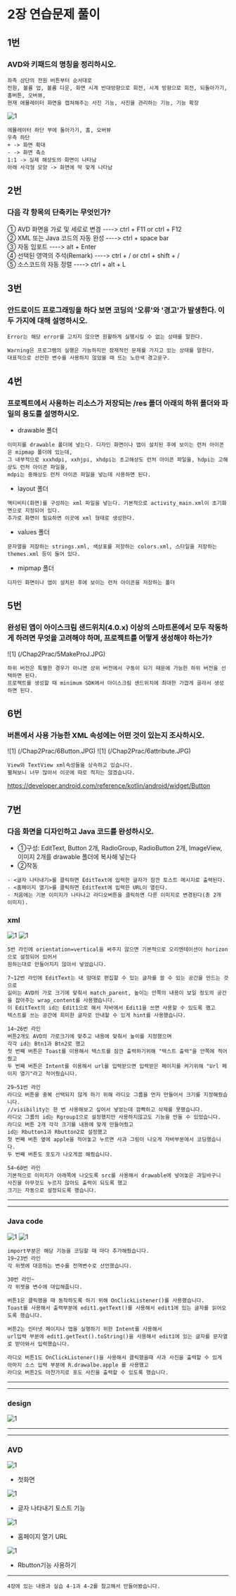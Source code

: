 # 2장 연습문제 풀이
## 1번
### AVD와 키패드의 명칭을 정리하시오.
```
좌측 상단의 전원 버튼부터 순서대로
전원, 볼륨 업, 볼륨 다운, 화면 시계 반대방향으로 회전, 시계 방향으로 회전, 되돌아가기, 홈버튼, 오버뷰,
현재 에뮬레이터 화면을 캡쳐해주는 사진 기능, 사진을 관리하는 기능, 기능 확장
```
![1](/Chap2Prac/AVD.JPG)
```
에뮬레이터 하단 부에 돌아가기, 홈, 오버뷰
우측 하단
+ -> 화면 확대
- -> 화면 축소
1:1 -> 실제 해상도의 화면이 나타남
아래 사각형 모양 -> 화면에 딱 맞게 나타남
```


## 2번
### 다음 각 항목의 단축키는 무엇인가?
① AVD 화면을 가로 및 세로로 변경   ----> ctrl + F11 or ctrl + F12   
② XML 또는 Java 코드의 자동 완성   ----> ctrl + space bar   
③ 자동 임포트                     ----> alt + Enter     
④ 선택된 영역의 주석(Remark)       ----> ctrl + / or ctrl + shift + /   
⑤ 소스코드의 자동 정렬             ----> ctrl + alt + L      

## 3번
### 안드로이드 프로그래밍을 하다 보면 코딩의 '오류'와 '경고'가 발생한다. 이 두 가지에 대해 설명하시오.
```
Error는 해당 error를 고치지 않으면 원활하게 실행시킬 수 없는 상태를 말한다.    

Warning은 프로그램의 실행은 가능하지만 잠재적인 문제를 가지고 있는 상태를 말한다.
대표적으로 선언한 변수를 사용하지 않았을 때 뜨는 노란색 경고문구.   
```

## 4번
### 프로젝트에서 사용하는 리소스가 저장되는 /res 폴더 아래의 하위 폴더와 파일의 용도를 설명하시오.
* drawable 폴더
```
이미지를 drawable 폴더에 넣는다. 디자인 화면이나 앱이 설치된 후에 보이는 런처 아이콘은 mipmap 폴더에 있는데,
그 내부적으로 xxxhdpi, xxhjpi, xhdpi는 초고해상도 런처 아이콘 파일을, hdpi는 고해상도 런처 아이콘 파일을,
mdpi는 중해상도 런처 아이콘 파일을 넣는데 사용하면 된다.
```

* layout 폴더
```
액티비티(화면)를 구성하는 xml 파일을 넣는다. 기본적으로 activity_main.xml이 초기화면으로 지정되어 있다.
추가로 화면이 필요하면 이곳에 xml 형태로 생성한다.
```

* values 폴더
```
문자열을 저장하는 strings.xml, 색상표를 저장하는 colors.xml, 스타일을 저장하는 themes.xml 등이 들어 있다.
```

* mipmap 폴더
```
디자인 화면이나 앱이 설치된 후에 보이는 런처 아이콘을 저장하는 폴더
```

## 5번
### 완성된 앱이 아이스크림 샌드위치(4.0.x) 이상의 스마트폰에서 모두 작동하게 하려면 무엇을 고려해야 하며, 프로젝트를 어떻게 생성해야 하는가?
![1] (/Chap2Prac/5MakeProJ.JPG)
```
하위 버전은 특별한 경우가 아니면 상위 버전에서 구동이 되기 때문에 가능한 하위 버전을 선택하면 된다.
프로젝트를 생성할 때 minimum SDK에서 아이스크림 샌드위치에 최대한 가깝게 골라서 생성하면 된다.

```
## 6번
### 버튼에서 사용 가능한 XML 속성에는 어떤 것이 있는지 조사하시오.
![1] (/Chap2Prac/6Button.JPG)
![1] (/Chap2Prac/6attribute.JPG)
```
View와 TextView xml속성들을 상속하고 있습니다.
펼쳐보니 너무 많아서 이곳에 따로 적지는 않겠습니다.
```
https://developer.android.com/reference/kotlin/android/widget/Button


## 7번
### 다음 화면을 디자인하고 Java 코드를 완성하시오.
* ①구성: EditText, Button 2개, RadioGroup, RadioButton 2개, ImageView, 이미지 2개를 drawable 폴더에 복사해 넣는다
* ②작동
```
- <글자 나타내기>를 클릭하면 EditText에 입력한 글자가 잠깐 토스트 메시지로 출력된다.
- <홈페이지 열기>를 클릭하면 EditText에 입력한 URL이 열린다.
- 처음에는 기본 이미지가 나타나고 라디오버튼을 클릭하면 다른 이미지로 변경된다(총 2개 이미지).
```
### xml
![1](/Chap2Prac/7xml1.JPG)
![1](/Chap2Prac/7xml2.JPG)
```
5번 라인에 orientation=vertical을 써주지 않으면 기본적으로 오리엔테이션이 horizon으로 설정되어 있어서    
원하는대로 만들어지지 않아서 넣었습니다.
```

```
7~12번 라인에 EditText는 내 맘대로 편집할 수 있는 글자를 쓸 수 있는 공간을 만드는 것으로   
길이는 AVD의 가로 크기에 맞춰서 match_parent, 높이는 안쪽의 내용이 보일 정도의 공간을 잡아주는 wrap_content를 사용했습니다.
이 EditText의 id는 Edit1으로 해서 자바에서 Edit1을 쓰면 사용할 수 있도록 했고
텍스트를 쓰는 공간에 희미한 글자로 안내할 수 있게 hint를 사용했습니다.
```

```
14~26번 라인
버튼2개도 AVD의 가로크기에 맞추고 내용에 맞춰서 높이를 지정했으며
각각 id는 Btn1과 Btn2로 했고
첫 번째 버튼은 Toast를 이용해서 텍스트를 잠깐 출력하기위해 "텍스트 출력"을 안쪽에 적어줬고
두 번째 버튼은 Intent를 이용해서 url를 입력받으면 입력받은 페이지를 켜기위해 "Url 페이지 열기"라고 적어줬습니다.
```

```
29~51번 라인
라디오 버튼을 중복 선택되지 않게 하기 위해 라디오 그룹을 먼저 만들어서 크기를 지정해줬습니다.
//visibility는 한 번 사용해보고 싶어서 넣었는데 깜빡하고 삭제를 못했습니다.
라디오 그룹의 id는 Rgroup1으로 설정했지만 사용하지않고도 기능을 만들 수 있었습니다.
라디오 버튼 2개 각각 크기를 내용에 맞게 만들어줬고
id는 Rbutton1과 Rbutton2로 설정했고
첫 번째 버튼 옆에 apple을 적어놓고 누르면 사과 그림이 나오게 자바부분에서 코딩했습니다.
두 번째 버튼도 포도가 나오게끔 해줬습니다.
```

```
54~60번 라인
기본적으로 이미지가 아래쪽에 나오도록 src를 사용해서 drawable에 넣어놓은 과일바구니 사진을 아무것도 누르지 않아도 출력이 되도록 했고
크기는 자동으로 설정되도록 했습니다.
``` 
---
---

### Java code
![1](/Chap2Prac/7java1-1.JPG)
![1](/Chap2Prac/7java2.JPG)

```
import부분은 해당 기능을 코딩할 때 마다 추가해줬습니다.
19~23번 라인
각 위젯에 대응하는 변수를 전역변수로 선언했습니다.
```

```
30번 라인~
각 위젯을 변수에 대입해줍니다.

버튼1은 클릭했을 때 동작하도록 하기 위해 OnClickListener()를 사용했습니다.
Toast를 사용해서 출력부분에 edit1.getText()를 사용해서 edit1에 있는 글자를 읽어오도록 했습니다.

버튼2는 인터넷 페이지나 앱을 실행하기 위한 Intent를 사용해서
url입력 부분에 edit1.getText().toString()을 사용해서 edit1에 있는 글자를 문자열로 받아와서 입력했습니다.

라디오 버튼1도 OnClickListener()을 사용해서 클릭했을때 사과 사진을 출력할 수 있게
아마지 소스 입력 부분에 R.drawalbe.apple 를 사용했고
라디오 버튼2도 마찬가지로 포도 사진을 출력할 수 있도록 했습니다.
```
---
---

### design
![1](/Chap2Prac/7design.JPG)

---
---

### AVD
![1](/Chap2Prac/AVDFirst.JPG)
* 첫화면   

![1](/Chap2Prac/AVDToastNew.gif)
* 글자 나타내기 토스트 기능

![1](/Chap2Prac/AVD-URL.gif)
* 홈페이지 열기 URL   

![1](/Chap2Prac/AVDRbutton2.gif)
* Rbutton기능 사용하기   

---

```
4장에 있는 내용과 실습 4-1과 4-2를 참고해서 만들어봤습니다.
```

